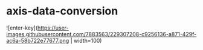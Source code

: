 # axis-data-conversion
![enter-key](https://user-images.githubusercontent.com/7883563/229307208-c9256136-a871-429f-ac6a-58b722e77677.png | width=100)
